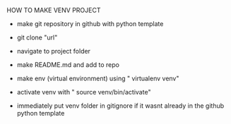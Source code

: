 HOW TO MAKE VENV PROJECT
- make git repository in github with python template
- git clone "url" 
- navigate to project folder
- make README.md and add to repo

- make env (virtual environment) using " virtualenv venv"
- activate venv with " source venv/bin/activate" 
- immediately put venv folder in gitignore if it wasnt already in the github python template 
